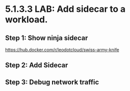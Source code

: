 # 5.1.3.3 LAB: Add sidecar to a workload.
## Step 1: Show ninja sidecar
https://hub.docker.com/r/leodotcloud/swiss-army-knife
## Step 2: Add Sidecar
## Step 3: Debug network traffic
